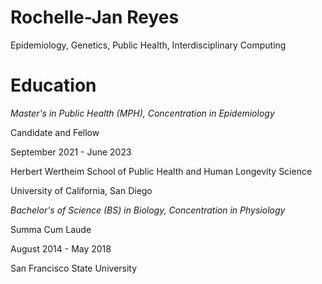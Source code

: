 # Rochelle-Jan Reyes
Epidemiology, Genetics, Public Health, Interdisciplinary Computing

# Education

*Master's in Public Health (MPH), Concentration in Epidemiology*

Candidate and Fellow

September 2021 - June 2023

Herbert Wertheim School of Public Health and Human Longevity Science

University of California, San Diego

*Bachelor's of Science (BS) in Biology, Concentration in Physiology*

Summa Cum Laude

August 2014 - May 2018

San Francisco State University
